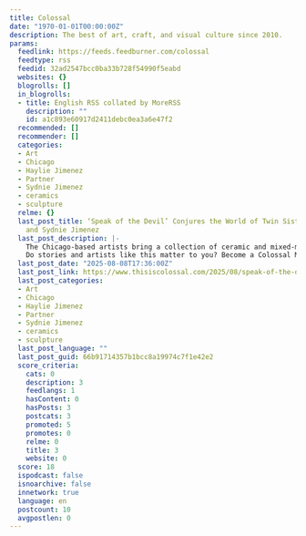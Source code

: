 ```yaml
---
title: Colossal
date: "1970-01-01T00:00:00Z"
description: The best of art, craft, and visual culture since 2010.
params:
  feedlink: https://feeds.feedburner.com/colossal
  feedtype: rss
  feedid: 32ad2547bcc0ba33b728f54990f5eabd
  websites: {}
  blogrolls: []
  in_blogrolls:
  - title: English RSS collated by MoreRSS
    description: ""
    id: a1c893e60917d2411debc0ea3a6e47f2
  recommended: []
  recommender: []
  categories:
  - Art
  - Chicago
  - Haylie Jimenez
  - Partner
  - Sydnie Jimenez
  - ceramics
  - sculpture
  relme: {}
  last_post_title: ‘Speak of the Devil’ Conjures the World of Twin Sisters Haylie
    and Sydnie Jimenez
  last_post_description: |-
    The Chicago-based artists bring a collection of ceramic and mixed-media works to Joy Machine this month.
    Do stories and artists like this matter to you? Become a Colossal Member today and support
  last_post_date: "2025-08-08T17:36:00Z"
  last_post_link: https://www.thisiscolossal.com/2025/08/speak-of-the-devil/
  last_post_categories:
  - Art
  - Chicago
  - Haylie Jimenez
  - Partner
  - Sydnie Jimenez
  - ceramics
  - sculpture
  last_post_language: ""
  last_post_guid: 66b91714357b1bcc8a19974c7f1e42e2
  score_criteria:
    cats: 0
    description: 3
    feedlangs: 1
    hasContent: 0
    hasPosts: 3
    postcats: 3
    promoted: 5
    promotes: 0
    relme: 0
    title: 3
    website: 0
  score: 18
  ispodcast: false
  isnoarchive: false
  innetwork: true
  language: en
  postcount: 10
  avgpostlen: 0
---
```


